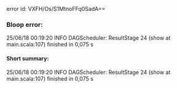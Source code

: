 error id: VXFH/Os/S1MtnoFFq0SadA==
### Bloop error:

25/06/18 00:19:20 INFO DAGScheduler: ResultStage 24 (show at main.scala:107) finished in 0,075 s
#### Short summary: 

25/06/18 00:19:20 INFO DAGScheduler: ResultStage 24 (show at main.scala:107) finished in 0,075 s